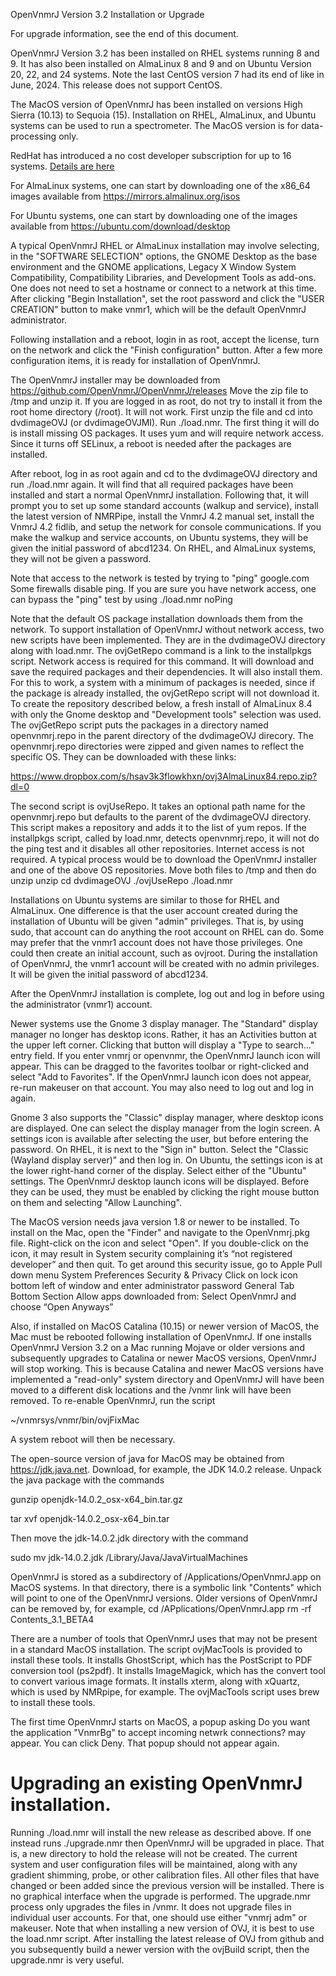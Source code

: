 
OpenVnmrJ Version 3.2 Installation or Upgrade

For upgrade information, see the end of this document.

OpenVnmrJ Version 3.2 has been installed on RHEL systems running 8 and 9.
It has also been installed on AlmaLinux 8 and 9 and on Ubuntu
Version 20, 22, and 24 systems. Note the last CentOS version 7 had its
end of like in June, 2024. This release does not support CentOS.

The MacOS version of OpenVnmrJ has been installed on versions High Sierra (10.13)
to Sequoia (15). Installation on RHEL, AlmaLinux, and Ubuntu systems
can be used to run a spectrometer. The MacOS version is for data-processing only.

RedHat has introduced a no cost developer subscription for up to 
16 systems. [Details are here](https://developers.redhat.com/blog/2021/02/10/how-to-activate-your-no-cost-red-hat-enterprise-linux-subscription/?sc_cid=7013a0000026TeTAAU)

For AlmaLinux systems, one can start by downloading one of the x86_64 images
available from https://mirrors.almalinux.org/isos

For Ubuntu systems, one can start by downloading one of the images available
from https://ubuntu.com/download/desktop

A typical OpenVnmrJ RHEL or AlmaLinux installation may involve selecting, in the
"SOFTWARE SELECTION" options, the GNOME Desktop as the base environment
and the GNOME applications, Legacy X Window System Compatibility,
Compatibility Libraries, and Development Tools as add-ons. One does
not need to set a hostname or connect to a network at this time.
After clicking "Begin Installation", set the root password and click
the "USER CREATION" button to make vnmr1, which will be the default
OpenVnmrJ administrator.

Following installation and a reboot, login in as root, accept the license,
turn on the network and click the "Finish configuration" button. After a
few more configuration items, it is ready for installation of OpenVnmrJ.

The OpenVnmrJ installer may be downloaded from
  https://github.com/OpenVnmrJ/OpenVnmrJ/releases
Move the zip file to /tmp and unzip it.  If you are logged in
as root, do not try to install it from the root home directory (/root). It will
not work. First unzip the file and cd into dvdimageOVJ (or dvdimageOVJMI).
Run ./load.nmr.  The first thing it will do is install missing OS
packages. It uses yum and will require network access. Since it turns off
SELinux, a reboot is needed after the packages are installed.

After reboot, log in as root
again and cd to the dvdimageOVJ directory and run ./load.nmr again. It will
find that all required packages have been installed and start a normal
OpenVnmrJ installation. Following that, it will prompt you to set up
some standard accounts (walkup and service), install the latest version
of NMRPipe, install the VnmrJ 4.2 manual set, install the VnmrJ 4.2 fidlib,
and setup the network for console communications. If you make the walkup
and service accounts, on Ubuntu systems, they will be given the initial
password of abcd1234.  On RHEL, and AlmaLinux systems, they will not
be given a password.

Note that access to the network is tested by trying to "ping" google.com 
Some firewalls disable ping. If you are sure you have network access,
one can bypass the "ping" test by using
   ./load.nmr noPing

Note that the default OS package installation downloads them from the
network.  To support installation of OpenVnmrJ without network access, two
new scripts have been implemented. They are in the dvdimageOVJ directory
along with load.nmr. The ovjGetRepo command is a link to the installpkgs
script. Network access is required for this command. It will download
and save the required packages and their dependencies. It will also
install them. For this to work, a system with a minimum of packages is
needed, since if the package is already installed, the ovjGetRepo script
will not download it.  To create the repository described below, a fresh
install of AlmaLinux 8.4 with only the Gnome desktop and "Development tools"
selection was used. The ovjGetRepo script puts the packages in a directory
named openvnmrj.repo in the parent directory of the dvdimageOVJ direcory.
The openvnmrj.repo directories were zipped and given names to reflect the
specific OS.  They can be downloaded with these links:

   https://www.dropbox.com/s/hsav3k3flowkhxn/ovj3AlmaLinux84.repo.zip?dl=0

The second script is ovjUseRepo. It takes an optional path name for the
openvnmrj.repo but defaults to the parent of the dvdimageOVJ directory.
This script makes a repository and adds it to the list of yum repos.
If the installpkgs script, called by load.nmr, detects openvnmrj.repo,
it will not do the ping test and it disables all other repositories.
Internet access is not required. A typical process would be to download
the OpenVnmrJ installer and one of the above OS repositories. Move
both files to /tmp and then do
   unzip <OpenVnmrJ installer>
   unzip <OS package repository>
   cd dvdimageOVJ
   ./ovjUseRepo
   ./load.nmr

Installations on Ubuntu systems are similar to those for RHEL and AlmaLinux.
One difference is that the user account created during the installation
of Ubuntu will be given "admin" privileges. That is, by using sudo,
that account can do anything the root account on RHEL can do.
Some may prefer that the vnmr1 account does not have those privileges.
One could then create an initial account, such as ovjroot.  During the
installation of OpenVnmrJ, the vnmr1 account will be created with no
admin privileges. It will be given the initial password of abcd1234.

After the OpenVnmrJ installation is complete, log out and log in before using
the administrator (vnmr1) account.

Newer systems use the Gnome 3 display manager.
The "Standard" display manager no longer has desktop icons. Rather, it has
an Activities button at the upper left corner. Clicking that button will
display a "Type to search..." entry field. If you enter vnmrj or openvnmr,
the OpenVnmrJ launch icon will appear. This can be dragged to the favorites
toolbar or right-clicked and select "Add to Favorites". If the OpenVnmrJ
launch icon does not appear, re-run makeuser on that account. You may also
need to log out and log in again.

Gnome 3 also supports the "Classic" display manager, where desktop icons
are displayed. One can select the display manager from the login screen.
A settings icon is available after selecting the user, but before entering
the password. On RHEL, it is next to the "Sign in" button. Select the
"Classic (Wayland display server)" and then log in. On Ubuntu, the settings
icon is at the lower right-hand corner of the display. Select either of
the "Ubuntu" settings. The OpenVnmrJ desktop launch icons will be displayed.
Before they can be used, they must be enabled by clicking the right mouse
button on them and selecting "Allow Launching".


The MacOS version needs java version 1.8 or newer to be installed.
To install on the Mac, open the "Finder" and navigate to the OpenVnmrj.pkg
file. Right-click on the icon and select "Open".
If you double-click on the icon, it may result in System security
complaining it’s “not registered developer” and then quit.
To get around this security issue, go to
  Apple Pull down menu
    System Preferences
    Security & Privacy 
    Click on lock icon bottom left of window and enter administrator password
        General Tab
        Bottom Section
        Allow apps downloaded from:
           Select OpenVnmrJ and choose “Open Anyways”

Also, if installed on MacOS Catalina (10.15) or newer version of MacOS, the
Mac must be rebooted following installation of OpenVnmrJ. If one
installs OpenVnmrJ Version 3.2 on a Mac running Mojave or older versions and
subsequently upgrades to Catalina or newer MacOS versions, OpenVnmrJ
will stop working.  This is because Catalina and newer MacOS versions
have implemented a "read-only" system directory and OpenVnmrJ will have
been moved to a different disk locations and the /vnmr link will have
been removed. To re-enable OpenVnmrJ, run the script

  ~/vnmrsys/vnmr/bin/ovjFixMac

A system reboot will then be necessary.

The open-source version of java for MacOS may be obtained from https://jdk.java.net.
Download, for example, the JDK 14.0.2 release. Unpack the java package with the commands

  gunzip openjdk-14.0.2_osx-x64_bin.tar.gz

  tar xvf openjdk-14.0.2_osx-x64_bin.tar

Then move the jdk-14.0.2.jdk directory with the command

  sudo mv jdk-14.0.2.jdk /Library/Java/JavaVirtualMachines

OpenVnmrJ is stored as a subdirectory of /Applications/OpenVnmrJ.app on MacOS systems.
In that directory, there is a symbolic link "Contents" which will point to one
of the OpenVnmrJ versions. Older versions of OpenVnmrJ can be removed by, for example,
  cd /APplications/OpenVnmrJ.app
  rm -rf Contents_3.1_BETA4

There are a number of tools that OpenVnmrJ uses that may not be present in a standard
MacOS installation. The script ovjMacTools is provided to install these tools. It
installs GhostScript, which has the PostScript to PDF conversion tool (ps2pdf). It
installs ImageMagick, which has the convert tool to convert various image formats.
It installs xterm, along with xQuartz, which is used by NMRpipe, for example.
The ovjMacTools script uses brew to install these tools.

The first time OpenVnmrJ starts on MacOS, a popup asking
   Do you want the application "VnmrBg" to accept incoming netwrk connections?
may appear. You can click Deny. That popup should not appear again.

Upgrading an existing OpenVnmrJ installation.
=============================================

Running
  ./load.nmr
will install the new release as described above. If one instead runs
  ./upgrade.nmr
then OpenVnmrJ will be upgraded in place. That is, a new directory to hold
the release will not be created. The current system and user configuration
files will be maintained, along with any gradient shimming, probe, or
other calibration files. All other files that have changed or been added
since the previous version will be installed. There is no graphical
interface when the upgrade is performed. The upgrade.nmr process only upgrades
the files in /vnmr. It does not upgrade files in individual user accounts.
For that, one should use either "vnmrj adm" or makeuser. Note that when installing
a new version of OVJ, it is best to use the load.nmr script. After installing
the latest release of OVJ from github and you subsequently build a newer version
with the ovjBuild script, then the upgrade.nmr is very useful.

